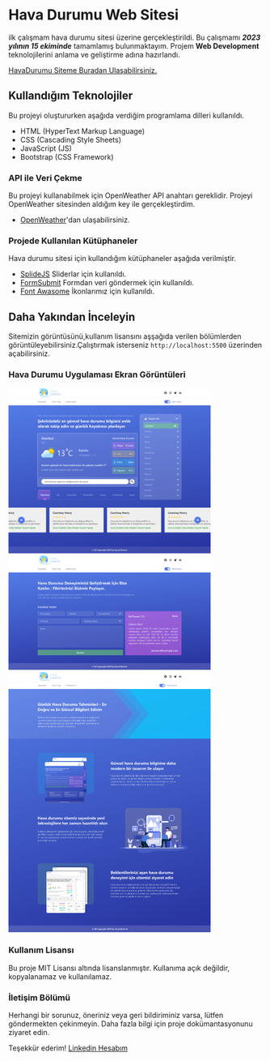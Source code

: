 # Hava Durumu Web Sitesi 
ilk çalışmam hava durumu sitesi üzerine gerçekleştirildi. Bu çalışmamı __*2023  yılının 15 ekiminde*__ tamamlamış bulunmaktayım. Projem __Web Development__ teknolojilerini anlama ve geliştirme adına hazırlandı.

[HavaDurumu Siteme Buradan Ulaşabilirsiniz.](https://gunes-esintisi-hava-durumu.netlify.app/)

## Kullandığım Teknolojiler
Bu projeyi oluştururken aşağıda verdiğim programlama dilleri kullanıldı.

* HTML (HyperText Markup Language)
* CSS (Cascading Style Sheets)
* JavaScript (JS)
* Bootstrap (CSS Framework)

### API ile Veri Çekme
Bu projeyi kullanabilmek için OpenWeather API anahtarı gereklidir. Projeyi OpenWeather sitesinden aldığım key ile gerçekleştirdim.

* [OpenWeather](https://openweathermap.org/)'dan ulaşabilirsiniz.

### Projede Kullanılan Kütüphaneler 
Hava durumu sitesi için kullandığım kütüphaneler aşağıda verilmiştir.

* [SplideJS](https://splidejs.com/) Sliderlar için kullanıldı.
* [FormSubmit](https://formsubmit.co/) Formdan veri göndermek için kullanıldı.
* [Font Awasome](https://fontawesome.com/) İkonlarımız için kullanıldı.

## Daha Yakından İnceleyin

Sitemizin görüntüsünü,kullanım lisansını aşşağıda verilen bölümlerden görüntüleyebilirsiniz.Çalıştırmak isterseniz `http://localhost:5500` üzerinden açabilirsiniz.

### Hava Durumu Uygulaması Ekran Görüntüleri

<img src="/asset/img/w1.png" alt="image" width="400" height="auto">

<img src="/asset/img/w2.png" alt="image" width="400" height="auto">

<img src="/asset/img/w3.png" alt="image" width="400" height="auto">

### Kullanım Lisansı

Bu proje MIT Lisansı altında lisanslanmıştır. Kullanıma açık değildir, kopyalanamaz ve kullanılamaz.

### İletişim Bölümü

Herhangi bir sorunuz, öneriniz veya geri bildiriminiz varsa, lütfen göndermekten çekinmeyin. Daha fazla bilgi için proje dokümantasyonunu ziyaret edin.

Teşekkür ederim! [Linkedin Hesabım](https://www.linkedin.com/in/feyza-gulsum-kobaloglu/)
